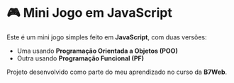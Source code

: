 # 🎮 Mini Jogo em JavaScript

Este é um mini jogo simples feito em **JavaScript**, com duas versões:

- Uma usando **Programação Orientada a Objetos (POO)**
- Outra usando **Programação Funcional (PF)**

Projeto desenvolvido como parte do meu aprendizado no curso da **B7Web**.
